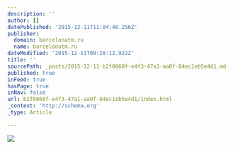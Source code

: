 ```yaml
---
description: ''
author: []
datePublished: '2015-12-11T11:04:46.256Z'
publisher:
  domain: barcelonatm.ru
  name: barcelonatm.ru
dateModified: '2015-12-11T09:28:12.922Z'
title: ''
sourcePath: _posts/2015-12-11-b2f0868f-e4f3-47a1-aa0f-84ec1eb5e4d1.md
published: true
inFeed: true
hasPage: true
inNav: false
url: b2f0868f-e4f3-47a1-aa0f-84ec1eb5e4d1/index.html
_context: 'http://schema.org'
_type: Article

---
```

![](http://barcelonatm.ru/wp-content/uploads/2014/06/Gde-poest-v-Barselone.jpg?a0132c)